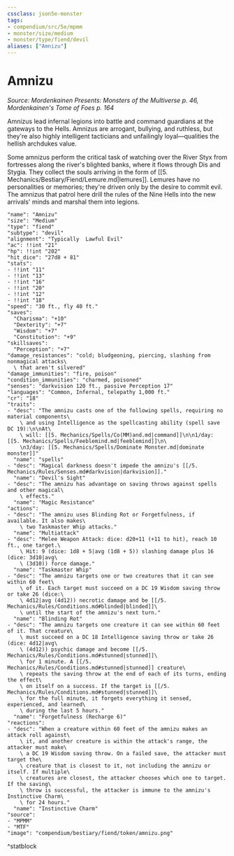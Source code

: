 ```yaml
---
cssclass: json5e-monster
tags:
- compendium/src/5e/mpmm
- monster/size/medium
- monster/type/fiend/devil
aliases: ["Amnizu"]
---
```

# Amnizu
*Source: Mordenkainen Presents: Monsters of the Multiverse p. 46, Mordenkainen's Tome of Foes p. 164*  

Amnizus lead infernal legions into battle and command guardians at the gateways to the Hells. Amnizus are arrogant, bullying, and ruthless, but they're also highly intelligent tacticians and unfailingly loyal—qualities the hellish archdukes value.

Some amnizus perform the critical task of watching over the River Styx from fortresses along the river's blighted banks, where it flows through Dis and Stygia. They collect the souls arriving in the form of [[5. Mechanics/Bestiary/Fiend/Lemure.md|lemures]]. Lemures have no personalities or memories; they're driven only by the desire to commit evil. The amnizus that patrol here drill the rules of the Nine Hells into the new arrivals' minds and marshal them into legions.

```statblock
"name": "Amnizu"
"size": "Medium"
"type": "fiend"
"subtype": "devil"
"alignment": "Typically  Lawful Evil"
"ac": !!int "21"
"hp": !!int "202"
"hit_dice": "27d8 + 81"
"stats":
- !!int "11"
- !!int "13"
- !!int "16"
- !!int "20"
- !!int "12"
- !!int "18"
"speed": "30 ft., fly 40 ft."
"saves":
  "Charisma": "+10"
  "Dexterity": "+7"
  "Wisdom": "+7"
  "Constitution": "+9"
"skillsaves":
  "Perception": "+7"
"damage_resistances": "cold; bludgeoning, piercing, slashing from nonmagical attacks\
  \ that aren't silvered"
"damage_immunities": "fire, poison"
"condition_immunities": "charmed, poisoned"
"senses": "darkvision 120 ft., passive Perception 17"
"languages": "Common, Infernal, telepathy 1,000 ft."
"cr": "18"
"traits":
- "desc": "The amnizu casts one of the following spells, requiring no material components\
    \ and using Intelligence as the spellcasting ability (spell save DC 19):\n\nAt\
    \ will: [[5. Mechanics/Spells/Co(MM)and.md|command]]\n\n1/day: [[5. Mechanics/Spells/Feeblemind.md|feeblemind]]\n\
    \n3/day: [[5. Mechanics/Spells/Dominate Monster.md|dominate monster]]"
  "name": "spells"
- "desc": "Magical darkness doesn't impede the amnizu's [[/5. Mechanics/Rules/Senses.md#darkvision|darkvision]]."
  "name": "Devil's Sight"
- "desc": "The amnizu has advantage on saving throws against spells and other magical\
    \ effects."
  "name": "Magic Resistance"
"actions":
- "desc": "The amnizu uses Blinding Rot or Forgetfulness, if available. It also makes\
    \ two Taskmaster Whip attacks."
  "name": "Multiattack"
- "desc": "Melee Weapon Attack: dice: d20+11 (+11 to hit), reach 10 ft., one target.\
    \ Hit: 9 (dice: 1d8 + 5|avg (1d8 + 5)) slashing damage plus 16 (dice: 3d10|avg\
    \ (3d10)) force damage."
  "name": "Taskmaster Whip"
- "desc": "The amnizu targets one or two creatures that it can see within 60 feet\
    \ of it. Each target must succeed on a DC 19 Wisdom saving throw or take 26 (dice:\
    \ 4d12|avg (4d12)) necrotic damage and be [[/5. Mechanics/Rules/Conditions.md#blinded|blinded]]\
    \ until the start of the amnizu's next turn."
  "name": "Blinding Rot"
- "desc": "The amnizu targets one creature it can see within 60 feet of it. That creature\
    \ must succeed on a DC 18 Intelligence saving throw or take 26 (dice: 4d12|avg\
    \ (4d12)) psychic damage and become [[/5. Mechanics/Rules/Conditions.md#stunned|stunned]]\
    \ for 1 minute. A [[/5. Mechanics/Rules/Conditions.md#stunned|stunned]] creature\
    \ repeats the saving throw at the end of each of its turns, ending the effect\
    \ on itself on a success. If the target is [[/5. Mechanics/Rules/Conditions.md#stunned|stunned]]\
    \ for the full minute, it forgets everything it sensed, experienced, and learned\
    \ during the last 5 hours."
  "name": "Forgetfulness (Recharge 6)"
"reactions":
- "desc": "When a creature within 60 feet of the amnizu makes an attack roll against\
    \ it, and another creature is within the attack's range, the attacker must make\
    \ a DC 19 Wisdom saving throw. On a failed save, the attacker must target the\
    \ creature that is closest to it, not including the amnizu or itself. If multiple\
    \ creatures are closest, the attacker chooses which one to target. If the saving\
    \ throw is successful, the attacker is immune to the amnizu's Instinctive Charm\
    \ for 24 hours."
  "name": "Instinctive Charm"
"source":
- "MPMM"
- "MTF"
"image": "compendium/bestiary/fiend/token/amnizu.png"
```
^statblock